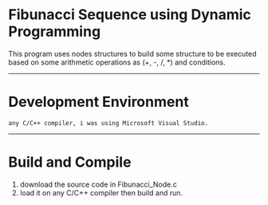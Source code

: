 # Fibunacci Sequence using Dynamic Programming
This program uses nodes structures to build some structure to be executed based on some arithmetic operations as (+, -, /, *) and conditions.

<hr>

# Development Environment
```
any C/C++ compiler, i was using Microsoft Visual Studio.
```

<hr>

# Build and Compile
1. download the source code in Fibunacci_Node.c
2. load it on any C/C++ compiler then build and run.



